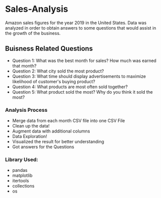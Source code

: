 # Sales-Analysis
Amazon sales figures for the year 2019 in the United States. Data was analyzed in order to obtain answers to some questions that would assist in the growth of the business.


## Buisness Related Questions 

- Question 1: What was the best month for sales? How much was earned that month? 
- Question 2: What city sold the most product?
- Question 3: What time should display advertisements to maximize likelihood of customer's buying product?
- Question 4: What products are most often sold together?
- Question 5: What product sold the most? Why do you think it sold the most?


### Analysis Process

- Merge data from each month CSV file into one CSV File
- Clean up the data!
- Augment data with additional columns
- Data Exploration!
- Visualized the result for better understanding
- Got answers for the Questions

### Library Used:
- pandas
- matplotlib
- itertools
- collections
- os
